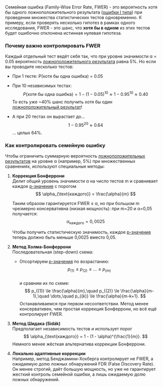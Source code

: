 
Семейная ошибка (Family-Wise Error Rate, FWER) - это вероятность хотя бы одного ложноположительного результата ([ошибки I типа](Ошибка%20I%20рода%20(False%20Positive).md)) при проведении множества статистических тестов одновременно.
К примеру, если проверять несколько гипотез в рамках одного исследования, FWER - это шанс, что **хотя бы в одном** из этих тестов будет ошибочно отклонена истинная нулевая гипотеза.

### Почему важно контролировать FWER

Каждый отдельный тест ведёт себя так, что при уровне значимости α = 0.05 вероятность [ложноположительного результата](Ошибка%20I%20рода%20(False%20Positive).md) равна 5%. Но если вы проводите несколько тестов:

- При 1 тесте: P(хотя бы одна ошибка) = 0.05
- При 10 независимых тестах:
$$
    P(\text{хотя бы одна ошибка})=1−(1−0.05)^{10}≈1−0.95^{10}≈0.40
$$
    То есть уже ~40% шанс получить хотя бы один [ложноположительный результат](Статистические%20методы/Ошибка%20I%20типа%20(False%20Positive))!

- А при 20 тестах он вырастает до...
$$
1−0.95^{20}≈0.64
$$
    ... целых 64%.

### Как контролировать семейную ошибку

Чтобы ограничить суммарную вероятность [ложноположительных результатов](Ошибка%20I%20рода%20(False%20Positive).md) на уровне α (например, 5%) при множественных сравнениях, используют специальные методы:

1. **Коррекция Бонферрони**  
    Делит общий уровень значимости α на число тестов m и сравнивает каждое [p-значение](Статистические%20методы/P-значение%20в%20статистике) с порогом $$
   \alpha_{\text{каждого}} = \frac{\alpha}{m}
   $$
    
    Таким образом гарантируется FWER ≤ α, но при большом m чрезмерно консервативна (низкая мощность): при m=20 и α=0,05 получается:
    $$
    α_{\text{каждого}}=0,0025
	    $$

	Чтобы получить статистическую значимость, каждое [p-значение](Статистические%20методы/P-значение%20в%20статистике) теперь должно быть меньше 0,0025 вместо 0,05.
    
2. **Метод Холма-Бонферрони**  
    Последовательная (step-down) схема:

	- Отсортируем [p-значения](Статистические%20методы/P-значение%20в%20статистике) по возрастанию:
   $$
   p_{(1)} \le p_{(2)} \le \dots \le p_{(m)}
   $$  
	   и сравним их по схеме:
   $$
   p_{(1)} \le \frac{\alpha}{m},\quad
   p_{(2)} \le \frac{\alpha}{m-1},\quad
   \dots,\quad
   p_{(k)} \le \frac{\alpha}{m-k+1}.
   $$
        Останавливаемся при первом несоответствии.
        Метод менее консервативен, чем простая коррекция Бонферрони, но всё ещё контролирует FWER.
        
3. **Метод Шидака (Sidák)**  
    Предполагает независимость тестов и использует порог
    $$
   \alpha_{\text{каждого}} = 1 - (1 - \alpha)^{\frac{1}{m}}.
   $$
    Немного менее жёсткая альтернатива коррекции Бонферрони.
    
4. **Локально адаптивные коррекции**  
    Например, метод Бенджамини-Хохберга контролирует не FWER, а ожидаемую долю ложных обнаружений FDR (False Discovery Rate). Он менее строгий, даёт большую мощность, но уже не гарантирует жесткий контроль семейной ошибки, а лишь ожидаемую долю ложных обнаружений.
    
